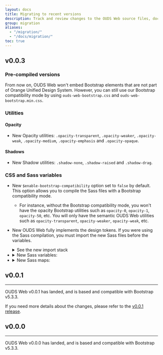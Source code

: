 ```yaml
---
layout: docs
title: Migrating to recent versions
description: Track and review changes to the OUDS Web source files, documentation, and components to help you migrate from previous versions.
group: migration
aliases:
  - "/migration/"
  - "/docs/migration/"
toc: true
---
```


## v0.0.3

### Pre-compiled versions

From now on, OUDS Web won't embed Bootstrap elements that are not part of Orange Unified Design System. However, you can still use our Bootstrap compatibility mode by using `ouds-web-bootstrap.css` and `ouds-web-bootstrap.min.css`.

### Utilities

#### Opacity

- <span class="badge text-bg-success">New</span> Opacity utilities: `.opacity-transparent`, `.opacity-weaker`, `.opacity-weak`, `.opacity-medium`, `.opacity-emphasis` and `.opacity-opaque`.

#### Shadows

- <span class="badge text-bg-success">New</span> Shadow utilities: `.shadow-none`, `.shadow-raised` and `.shadow-drag`.

### CSS and Sass variables

- <span class="badge text-bg-success">New</span> `$enable-bootstrap-compatibility` option set to `false` by default. This option allows you to compile the Sass files with a Bootstrap compatibility mode.
  - For instance, without the Bootstrap compatibility mode, you won't have the opacity Bootstrap utilities such as `opacity-0`, `opacity-1`, `opacity-50`, etc. You will only have the semantic OUDS Web utilities such as `opacity-transparent`, `opacity-weaker`, `opacity-weak`, etc.

- <span class="badge text-bg-success">New</span> OUDS Web fully implements the design tokens. If you were using the Sass compilation, you must import the new Sass files before the variables.

  <details class="mb-3">
  <summary>See the new import stack</summary>

  ```diff
    @import "functions";
  + @import "tokens/raw";
  + @import "tokens/semantic";
  + @import "tokens/component";
    @import "variables";
    @import "variables-dark";
    // etc
  ```
  </details>

- <details class="mb-2">
    <summary><span class="badge text-bg-success">New</span> Sass variables:</summary>
    <ul>
      <li><code>$ouds-box-shadow-blur-0</code></li>
      <li><code>$ouds-box-shadow-blur-200</code></li>
      <li><code>$ouds-box-shadow-blur-300</code></li>
      <li><code>$ouds-box-shadow-blur-400</code></li>
      <li><code>$ouds-box-shadow-blur-500</code></li>
      <li><code>$ouds-box-shadow-blur-600</code></li>
      <li><code>$ouds-box-shadow-blur-700</code></li>
      <li><code>$ouds-box-shadow-blur-drag</code></li>
      <li><code>$ouds-box-shadow-blur-focus</code></li>
      <li><code>$ouds-box-shadow-blur-none</code></li>
      <li><code>$ouds-box-shadow-blur-overlay-default</code></li>
      <li><code>$ouds-box-shadow-blur-overlay-emphasis</code></li>
      <li><code>$ouds-box-shadow-blur-raised</code></li>
      <li><code>$ouds-box-shadow-blur-sticky-default</code></li>
      <li><code>$ouds-box-shadow-blur-sticky-emphasis</code></li>
      <li><code>$ouds-box-shadow-blur-sticky-navigation-scrolled</code></li>
      <li><code>$ouds-box-shadow-color-drag</code></li>
      <li><code>$ouds-box-shadow-color-focus</code></li>
      <li><code>$ouds-box-shadow-color-none</code></li>
      <li><code>$ouds-box-shadow-color-overlay-default</code></li>
      <li><code>$ouds-box-shadow-color-overlay-emphasis</code></li>
      <li><code>$ouds-box-shadow-color-raised</code></li>
      <li><code>$ouds-box-shadow-color-sticky-default</code></li>
      <li><code>$ouds-box-shadow-color-sticky-emphasis</code></li>
      <li><code>$ouds-box-shadow-color-sticky-navigation-scrolled</code></li>
      <li><code>$ouds-box-shadow-drag</code></li>
      <li><code>$ouds-box-shadow-focus</code></li>
      <li><code>$ouds-box-shadow-none</code></li>
      <li><code>$ouds-box-shadow-overlay-default</code></li>
      <li><code>$ouds-box-shadow-overlay-emphasis</code></li>
      <li><code>$ouds-box-shadow-raised</code></li>
      <li><code>$ouds-box-shadow-spread-0</code></li>
      <li><code>$ouds-box-shadow-spread-300</code></li>
      <li><code>$ouds-box-shadow-spread-drag</code></li>
      <li><code>$ouds-box-shadow-spread-focus</code></li>
      <li><code>$ouds-box-shadow-spread-n100</code></li>
      <li><code>$ouds-box-shadow-spread-n200</code></li>
      <li><code>$ouds-box-shadow-spread-n300</code></li>
      <li><code>$ouds-box-shadow-spread-n400</code></li>
      <li><code>$ouds-box-shadow-spread-none</code></li>
      <li><code>$ouds-box-shadow-spread-overlay-default</code></li>
      <li><code>$ouds-box-shadow-spread-overlay-emphasis</code></li>
      <li><code>$ouds-box-shadow-spread-raised</code></li>
      <li><code>$ouds-box-shadow-spread-sticky-default</code></li>
      <li><code>$ouds-box-shadow-spread-sticky-emphasis</code></li>
      <li><code>$ouds-box-shadow-spread-sticky-navigation-scrolled</code></li>
      <li><code>$ouds-box-shadow-sticky-default</code></li>
      <li><code>$ouds-box-shadow-sticky-emphasis</code></li>
      <li><code>$ouds-box-shadow-sticky-navigation-scrolled</code></li>
      <li><code>$ouds-box-shadow-x-0</code></li>
      <li><code>$ouds-box-shadow-x-drag</code></li>
      <li><code>$ouds-box-shadow-x-focus</code></li>
      <li><code>$ouds-box-shadow-x-none</code></li>
      <li><code>$ouds-box-shadow-x-overlay-default</code></li>
      <li><code>$ouds-box-shadow-x-overlay-emphasis</code></li>
      <li><code>$ouds-box-shadow-x-raised</code></li>
      <li><code>$ouds-box-shadow-x-sticky-default</code></li>
      <li><code>$ouds-box-shadow-x-sticky-emphasis</code></li>
      <li><code>$ouds-box-shadow-x-sticky-navigation-scrolled</code></li>
      <li><code>$ouds-box-shadow-y-0</code></li>
      <li><code>$ouds-box-shadow-y-100</code></li>
      <li><code>$ouds-box-shadow-y-200</code></li>
      <li><code>$ouds-box-shadow-y-300</code></li>
      <li><code>$ouds-box-shadow-y-400</code></li>
      <li><code>$ouds-box-shadow-y-500</code></li>
      <li><code>$ouds-box-shadow-y-600</code></li>
      <li><code>$ouds-box-shadow-y-drag</code></li>
      <li><code>$ouds-box-shadow-y-focus</code></li>
      <li><code>$ouds-box-shadow-y-none</code></li>
      <li><code>$ouds-box-shadow-y-overlay-default</code></li>
      <li><code>$ouds-box-shadow-y-overlay-emphasis</code></li>
      <li><code>$ouds-box-shadow-y-raised</code></li>
      <li><code>$ouds-box-shadow-y-sticky-default</code></li>
      <li><code>$ouds-box-shadow-y-sticky-emphasis</code></li>
      <li><code>$ouds-box-shadow-y-sticky-navigation-scrolled</code></li>
      <li><code>$ouds-opacity-0</code></li>
      <li><code>$ouds-opacity-100</code></li>
      <li><code>$ouds-opacity-300</code></li>
      <li><code>$ouds-opacity-500</code></li>
      <li><code>$ouds-opacity-700</code></li>
      <li><code>$ouds-opacity-900</code></li>
    </ul>
  </details>

- <details class="mb-2">
    <summary><span class="badge text-bg-success">New</span> Sass maps:</summary>
    <ul>
      <li><code>$ouds-box-shadows</code></li>
      <li><code>$ouds-opacities</code></li>
    </ul>
  </details>

## v0.0.1

<hr class="mb-4">

OUDS Web v0.0.1 has landed, and is based and compatible with Bootstrap v5.3.3.

If you need more details about the changes, please refer to the [v0.0.1 release](https://github.com/Orange-OpenSource/Orange-Boosted-Bootstrap/releases/tag/v0.0.1-ouds-web).

## v0.0.0

<hr class="mb-4">

OUDS Web v0.0.0 has landed, and is based and compatible with Bootstrap v5.3.3.
